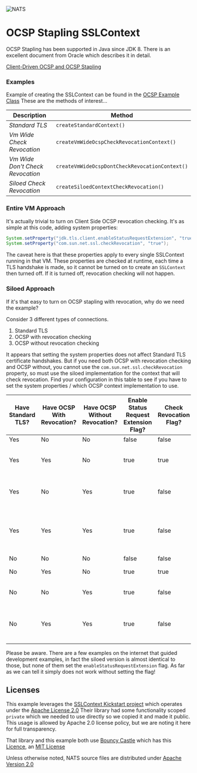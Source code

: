 ![NATS](../images/large-logo.png)

# OCSP Stapling SSLContext

OCSP Stapling has been supported in Java since JDK 8. There is an excellent document from Oracle which describes it in detail.

[Client-Driven OCSP and OCSP Stapling](https://docs.oracle.com/javase/8/docs/technotes/guides/security/jsse/ocsp.html)

### Examples

Example of creating the SSLContext can be found in the [OCSP Example Class](src/main/java/io/nats/ocsp/OcspExample.java)
These are the methods of interest...

| Description | Method |
| --- | --- |
| _Standard TLS_ | `createStandardContext()` |
| _Vm Wide Check Revocation_ | `createVmWideOcspCheckRevocationContext()` |
| _Vm Wide Don't Check Revocation_ | `createVmWideOcspDontCheckRevocationContext()` |
| _Siloed Check Revocation_ | `createSiloedContextCheckRevocation()` |

### Entire VM Approach

It's actually trivial to turn on Client Side OCSP revocation checking. It's as simple at this code, adding system properties:

```java
System.setProperty("jdk.tls.client.enableStatusRequestExtension", "true");
System.setProperty("com.sun.net.ssl.checkRevocation", "true");
```

The caveat here is that these properties apply to every single SSLContext running in that VM. 
These properties are checked at runtime, each time a TLS handshake is made, so it cannot be turned on
to create an `SSLContext` then turned off. If it is turned off, revocation checking will not happen.

### Siloed Approach

If it's that easy to turn on OCSP stapling with revocation, why do we need the example?

Consider 3 different types of connections.

1. Standard TLS
2. OCSP with revocation checking
3. OCSP without revocation checking

It appears that setting the system properties does not affect Standard TLS certificate handshakes. 
But if you need both OCSP with revocation checking and OCSP without, you cannot use the `com.sun.net.ssl.checkRevocation` property,
so must use the siloed implementation for the context that will check revocation.
Find your configuration in this table to see if you have to set the system properties / which OCSP context implementation to use.

| Have Standard TLS? | Have  OCSP With Revocation? | Have OCSP Without Revocation? | Enable Status Request Extension Flag? | Check Revocation Flag? | Use Context Implementations | 
| --- | --- | --- | --- | --- | --- |
| Yes | No  | No  | false | false | _Standard TLS_ | 
| Yes | Yes | No  | true  | true  | _Standard TLS_ and _Vm Wide Check Revocation_ |
| Yes | No  | Yes | true  | false | _Standard TLS_ and _Vm Wide Don't Check Revocation_ |
| Yes | Yes | Yes | true  | false | _Standard TLS_, _Siloed Check Revocation_ and _Vm Wide Don't Check Revocation_ |
| No  | No  | No  | false | false | None |
| No  | Yes | No  | true  | true  | _Vm Wide Check Revocation_ |
| No  | No  | Yes | true  | false | _Vm Wide Don't Check Revocation_ |
| No  | Yes | Yes | true  | false | _Siloed Check Revocation_ and _Vm Wide Don't Check Revocation_ |

Please be aware. There are a few examples on the internet that guided development examples, in fact the siloed version is almost identical to those,
but none of them set the `enableStatusRequestExtension` flag. As far as we can tell it simply does not work without setting the flag!

## Licenses

This example leverages the [SSLContext Kickstart project](https://github.com/Hakky54/ayza)
which operates under the [Apache License 2.0](https://github.com/Hakky54/ayza/blob/master/LICENSE)
Their library had some functionality scoped `private` which we needed to use directly so we copied it and made it public.
This usage is allowed by Apache 2.0 license policy, but we are noting it here for full transparency.

That library and this example both use [Bouncy Castle](https://www.bouncycastle.org/) which has this [Licence](https://www.bouncycastle.org/license.html), an [MIT License](https://opensource.org/licenses/MIT)

Unless otherwise noted, NATS source files are distributed under [Apache Version 2.0](https://www.apache.org/licenses/LICENSE-2.0)
